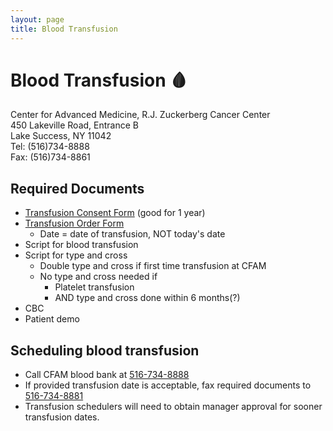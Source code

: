 ```yaml
---
layout: page
title: Blood Transfusion
---
```

# Blood Transfusion 🩸
Center for Advanced Medicine, R.J. Zuckerberg Cancer Center  
450 Lakeville Road, Entrance B  
Lake Success, NY 11042  
Tel: (516)734-8888  
Fax: (516)734-8861

## Required Documents
* <a href='/assets/docs/transfusion_consent.pdf' target='_blank' ref='noopener noreferrer'>Transfusion Consent Form</a> (good for 1 year)
* <a href='/assets/docs/transfusion_order.pdf' target='_blank' ref='noopener noreferrer'> Transfusion Order Form</a>
  * Date = date of transfusion, NOT today's date
* Script for blood transfusion
* Script for type and cross
  * Double type and cross if first time transfusion at CFAM
  * No type and cross needed if
    * Platelet transfusion
    * AND type and cross done within 6 months(?)
* CBC
* Patient demo



## Scheduling blood transfusion
* Call CFAM blood bank at <u>516-734-8888</u>
* If provided transfusion date is acceptable, fax required documents to <u>516-734-8881</u>
* Transfusion schedulers will need to obtain manager approval for sooner transfusion dates.